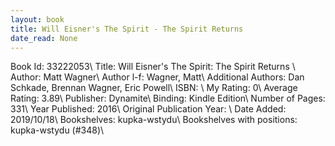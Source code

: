 ```yaml
---
layout: book
title: Will Eisner's The Spirit - The Spirit Returns 
date_read: None
---
```


Book Id: 33222053\ 
Title: Will Eisner's The Spirit: The Spirit Returns \ 
Author: Matt Wagner\ 
Author l-f: Wagner, Matt\ 
Additional Authors: Dan Schkade, Brennan Wagner, Eric Powell\ 
ISBN: \ 
My Rating: 0\ 
Average Rating: 3.89\ 
Publisher: Dynamite\ 
Binding: Kindle Edition\ 
Number of Pages: 331\ 
Year Published: 2016\ 
Original Publication Year: \ 
Date Added: 2019/10/18\ 
Bookshelves: kupka-wstydu\ 
Bookshelves with positions: kupka-wstydu (#348)\ 

